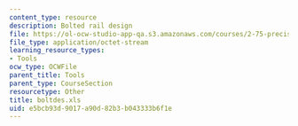 ```yaml
---
content_type: resource
description: Bolted rail design
file: https://ol-ocw-studio-app-qa.s3.amazonaws.com/courses/2-75-precision-machine-design-fall-2001/e5bcb93d9017a90d82b3b043333b6f1e_boltdes.xls
file_type: application/octet-stream
learning_resource_types:
- Tools
ocw_type: OCWFile
parent_title: Tools
parent_type: CourseSection
resourcetype: Other
title: boltdes.xls
uid: e5bcb93d-9017-a90d-82b3-b043333b6f1e
---
```

